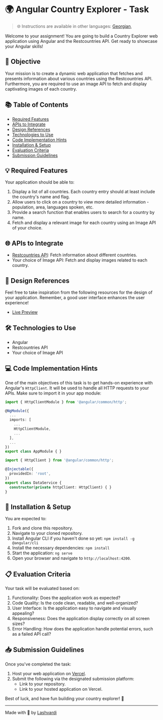 # 🌍 Angular Country Explorer - **Task**

> 🌐 Instructions are available in other languages: [Georgian](README.md),

Welcome to your assignment! You are going to build a Country Explorer web application using Angular and the Restcountries API. Get ready to showcase your Angular skills!

## 🎯 Objective

Your mission is to create a dynamic web application that fetches and presents information about various countries using the Restcountries API. Furthermore, you are required to use an image API to fetch and display captivating images of each country.

## 📚 Table of Contents

- [Required Features](#-required-features)
- [APIs to Integrate](#-apis-to-integrate)
- [Design References](#-design-references)
- [Technologies to Use](#-technologies-to-use)
- [Code Implementation Hints](#-code-implementation-hints)
- [Installation & Setup](#-installation--setup)
- [Evaluation Criteria](#-evaluation-criteria)
- [Submission Guidelines](#-submission-guidelines)

## 💡 Required Features

Your application should be able to:

1. Display a list of all countries. Each country entry should at least include the country's name and flag.
2. Allow users to click on a country to view more detailed information - population, area, languages spoken, etc.
3. Provide a search function that enables users to search for a country by name.
4. Fetch and display a relevant image for each country using an Image API of your choice.

## 🌐 APIs to Integrate

- [Restcountries API](https://restcountries.com/): Fetch information about different countries.
- Your choice of Image API: Fetch and display images related to each country.

## 🎨 Design References

Feel free to take inspiration from the following resources for the design of your application. Remember, a good user interface enhances the user experience!

- [Live Preview](https://angular-country-app.vercel.app/)

## 🛠️ Technologies to Use

- Angular
- Restcountries API
- Your choice of Image API

## 💻 Code Implementation Hints

One of the main objectives of this task is to get hands-on experience with Angular's `HttpClient`. It will be used to handle all HTTP requests to your APIs. Make sure to import it in your app module:

```typescript
import { HttpClientModule } from '@angular/common/http';

@NgModule({
  ...
  imports: [
    ...
    HttpClientModule,
    ...
  ],
  ...
})
export class AppModule { }
```


```typescript
import { HttpClient } from '@angular/common/http';

@Injectable({
  providedIn: 'root',
})
export class DataService {
  constructor(private httpClient: HttpClient) { }
}
```


## 🔧 Installation & Setup

You are expected to:

1. Fork and clone this repository.
2. Navigate to your cloned repository.
3. Install Angular CLI if you haven't done so yet: `npm install -g @angular/cli`
4. Install the necessary dependencies: `npm install`
5. Start the application: `ng serve`
6. Open your browser and navigate to `http://localhost:4200`.

## 📋 Evaluation Criteria

Your task will be evaluated based on:

1. Functionality: Does the application work as expected?
2. Code Quality: Is the code clean, readable, and well-organized?
3. User Interface: Is the application easy to navigate and visually appealing?
4. Responsiveness: Does the application display correctly on all screen sizes?
5. Error Handling: How does the application handle potential errors, such as a failed API call?

## 📥 Submission Guidelines

Once you've completed the task:

1. Host your web application on [Vercel](https://vercel.com/).
2. Submit the following via the designated submission platform:
   - Link to your repository.
   - Link to your hosted application on Vercel.

Best of luck, and have fun building your country explorer! 🚀

---

Made with 💖 by [Lashvardi](mailto:lashakakashvili114@gmail.com)
